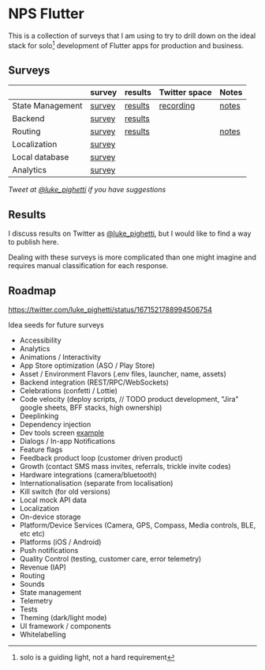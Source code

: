 # NPS Flutter

This is a collection of surveys that I am using to try to drill down on the ideal stack for solo[^1] development of Flutter apps for production and business.

## Surveys

|                  | survey                                         | results                                | Twitter space                                           | Notes                              |
| ---------------- | ---------------------------------------------- | -------------------------------------- | ------------------------------------------------------- | ---------------------------------- |
| State Management | [survey](https://forms.gle/QrZThXApMRxfZiNL8)  | [results](results/state-management.md) | [recording](https://twitter.com/i/spaces/1OdKrzWqjvwKX) | [notes](notes/state-management.md) |
| Backend          | [survey](https://forms.gle/ED7oZQJWgbS1kCEH7)  | [results](results/backend.md)          |                                                         |                                    |
| Routing          | [survey](https://forms.gle/bnZWA1GMX6WZkgJu8)  | [results](results/routing.md)          |                                                         | [notes](notes/routing.md)          |
| Localization     | [survey](https://forms.gle/pGNtC6tY8qfwaDvg6)  |                                        |                                                         |                                    |
| Local database   | [survey](https://forms.gle/xVzxFtBiCLjDrR6t5)  |                                        |                                                         |                                    |
| Analytics        | [survey](https://forms.gle/xmHkb99qrpSY3Yxg8)  |                                        |                                                         |                                    |


*Tweet at [@luke_pighetti](https://twitter.com/luke_pighetti) if you have suggestions*

## Results

I discuss results on Twitter as [@luke_pighetti](https://twitter.com/luke_pighetti), but I would like to find a way to publish here.

Dealing with these surveys is more complicated than one might imagine and requires manual classification for each response.

## Roadmap

https://twitter.com/luke_pighetti/status/1671521788994506754

Idea seeds for future surveys

- Accessibility
- Analytics
- Animations / Interactivity
- App Store optimization (ASO / Play Store)
- Asset / Environment Flavors (.env files, launcher, name, assets)
- Backend integration (REST/RPC/WebSockets)
- Celebrations (confetti / Lottie)
- Code velocity (deploy scripts, // TODO product development, "Jira" google sheets, BFF stacks, high ownership)
- Deeplinking
- Dependency injection
- Dev tools screen [example](https://twitter.com/SebastianRoehl/status/1671885451324723201)
- Dialogs / In-app Notifications
- Feature flags
- Feedback product loop (customer driven product)
- Growth (contact SMS mass invites, referrals, trickle invite codes)
- Hardware integrations (camera/bluetooth)
- Internationalisation (separate from localisation)
- Kill switch (for old versions)
- Local mock API data
- Localization
- On-device storage
- Platform/Device Services (Camera, GPS, Compass, Media controls, BLE, etc etc)
- Platforms (iOS / Android)
- Push notifications
- Quality Control (testing, customer care, error telemetry)
- Revenue (IAP)
- Routing
- Sounds
- State management
- Telemetry
- Tests
- Theming (dark/light mode)
- UI framework / components
- Whitelabelling

[^1]: solo is a guiding light, not a hard requirement
